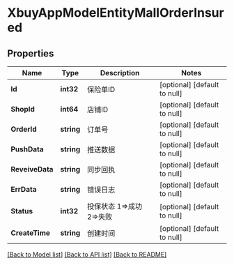 # XbuyAppModelEntityMallOrderInsured

## Properties
Name | Type | Description | Notes
------------ | ------------- | ------------- | -------------
**Id** | **int32** | 保险单ID | [optional] [default to null]
**ShopId** | **int64** | 店铺ID | [optional] [default to null]
**OrderId** | **string** | 订单号 | [optional] [default to null]
**PushData** | **string** | 推送数据 | [optional] [default to null]
**ReveiveData** | **string** | 同步回执 | [optional] [default to null]
**ErrData** | **string** | 错误日志 | [optional] [default to null]
**Status** | **int32** | 投保状态 1&#x3D;&gt;成功  2&#x3D;&gt;失败 | [optional] [default to null]
**CreateTime** | **string** | 创建时间 | [optional] [default to null]

[[Back to Model list]](../README.md#documentation-for-models) [[Back to API list]](../README.md#documentation-for-api-endpoints) [[Back to README]](../README.md)

